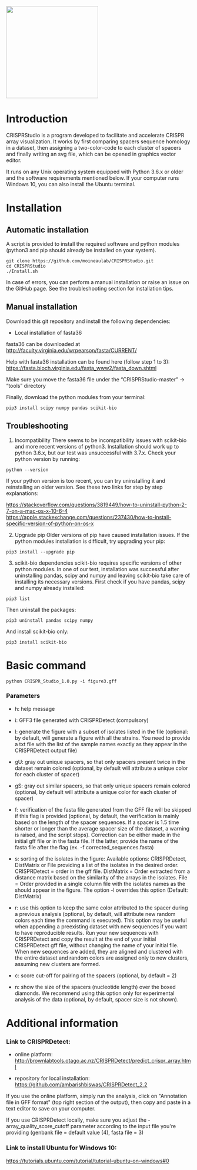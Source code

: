 <img src="https://github.com/moineaulab/CRISPRStudio/blob/master/CRISPRStudio_logo.png" width="250">

# Introduction

CRISPRStudio is a program developed to facilitate and accelerate CRISPR array visualization. It works by first comparing spacers sequence homology in a dataset, then assigning a two-color-code to each cluster of spacers and finally writing an svg file, which can be opened in graphics vector editor. 

It runs on any Unix operating system equipped with Python 3.6.x or older and the software requirements mentioned below. If your computer runs Windows 10, you can also install the Ubuntu terminal.

# Installation

## Automatic installation
A script is provided to install the required software and python modules (python3 and pip should already be installed on your system).
```
git clone https://github.com/moineaulab/CRISPRStudio.git
cd CRISPRStudio
./Install.sh
```
In case of errors, you can perform a manual installation or raise an issue on the GitHub page. See the troubleshooting section for installation tips.

## Manual installation
Download this git repository and install the following dependencies:

- Local installation of fasta36

fasta36 can be downloaded at http://faculty.virginia.edu/wrpearson/fasta/CURRENT/

Help with fasta36 installation can be found here (follow step 1 to 3): https://fasta.bioch.virginia.edu/fasta_www2/fasta_down.shtml

Make sure you move the fasta36 file under the “CRISPRStudio-master” ->  “tools” directory

Finally, download the python modules from your terminal:

```
pip3 install scipy numpy pandas scikit-bio
```

## Troubleshooting

1.	Incompatibility
There seems to be incompatibility issues with scikit-bio and more recent versions of python3. Installation should work up to python 3.6.x, but our test was unsuccessful with 3.7.x. Check your python version by running:

```
python --version
```

If your python version is too recent, you can try uninstalling it and reinstalling an older version. See these two links for step by step explanations:

https://stackoverflow.com/questions/3819449/how-to-uninstall-python-2-7-on-a-mac-os-x-10-6-4
https://apple.stackexchange.com/questions/237430/how-to-install-specific-version-of-python-on-os-x

2.	Upgrade pip
Older versions of pip have caused installation issues. If the python modules installation is difficult, try upgrading your pip:

```
pip3 install --upgrade pip
```

3.	scikit-bio dependencies
scikit-bio requires specific versions of other python modules. In one of our test, installation was successful after uninstalling pandas, scipy and numpy and leaving scikit-bio take care of installing its necessary versions. First check if you have pandas, scipy and numpy already installed:

```
pip3 list
```

Then uninstall the packages:

```
pip3 uninstall pandas scipy numpy
```

And install scikit-bio only:

```
pip3 install scikit-bio
```


# Basic command

```
python CRISPR_Studio_1.0.py -i figure3.gff
```

### Parameters

+ h:	help message

+ i:	GFF3 file generated with CRISPRDetect (compulsory)

+ l:	generate the figure with a subset of isolates listed in the file (optional: by default, will generate a figure with all the strains. You need to provide a txt file with the list of the sample names exactly as they appear in the CRISPRDetect output file)

+ gU:	gray out unique spacers, so that only spacers present twice in the dataset remain colored (optional, by default will attribute a unique color for each cluster of spacer)

+ gS:	gray out similar spacers, so that only unique spacers remain colored (optional, by default will attribute a unique color for each cluster of spacer)

+ f:	verification of the fasta file generated from the GFF file will be skipped if this flag is provided (optional, by default, the verification is mainly based on the length of the spacer sequences. If a spacer is 1.5 time shorter or longer than the average spacer size of the dataset, a warning is raised, and the script stops). Correction can be either made in the initial gff file or in the fasta file. If the latter, provide the name of the fasta file after the flag (ex. -f corrected_sequences.fasta)

+ s:	sorting of the isolates in the figure: Available options: CRISPRDetect, DistMatrix or File providing a list of the isolates in the desired order. CRISPRDetect = order in the gff file. DistMatrix = Order extracted from a distance matrix based on the similarity of the arrays in the isolates. File = Order provided in a single column file with the isolates names as the should appear in the figure. The option -l overrides this option (Default: DistMatrix)

+ r:	use this option to keep the same color attributed to the spacer during a previous analysis (optional, by default, will attribute new random colors each time the command is executed). This option may be useful when appending a preexisting dataset with new sequences if you want to have reproducible results. Run your new sequences with CRISPRDetect and copy the result at the end of your initial CRISPRDetect gff file, without changing the name of your initial file. When new sequences are added, they are aligned and clustered with the entire dataset and random colors are assigned only to new clusters, assuming new clusters are formed.

+ c:	score cut-off for pairing of the spacers (optional, by default = 2)

+ n:	show the size of the spacers (nucleotide length) over the boxed diamonds. We recommend using this option only for experimental analysis of the data (optional, by default, spacer size is not shown).



# Additional information

### Link to CRISPRDetect:

-  online platform: http://brownlabtools.otago.ac.nz/CRISPRDetect/predict_crispr_array.html

-  repository for local installation: https://github.com/ambarishbiswas/CRISPRDetect_2.2

If you use the online platform, simply run the analysis, click on "Annotation file in GFF format" (top right section of the output), then copy and paste in a text editor to save on your computer.

If you use CRISPRDetect locally, make sure you adjust the -array_quality_score_cutoff parameter according to the input file you're providing (genbank file = default value (4), fasta file = 3)

### Link to install Ubuntu for Windows 10: 

https://tutorials.ubuntu.com/tutorial/tutorial-ubuntu-on-windows#0
